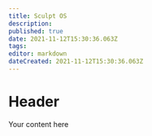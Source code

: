 ```yaml
---
title: Sculpt OS
description: 
published: true
date: 2021-11-12T15:30:36.063Z
tags: 
editor: markdown
dateCreated: 2021-11-12T15:30:36.063Z
---
```


# Header
Your content here